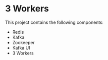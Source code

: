 # 3 Workers

This project contains the following components:
* Redis
* Kafka
* Zookeeper
* Kafka UI
* 3 Workers
